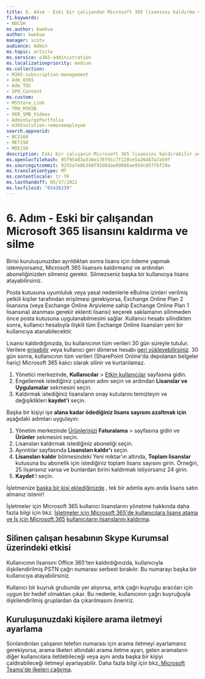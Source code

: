 ```yaml
---
title: 6. Adım - Eski bir çalışandan Microsoft 365 lisansını kaldırma ve silme
f1.keywords:
- NOCSH
ms.author: kwekua
author: kwekua
manager: scotv
audience: Admin
ms.topic: article
ms.service: o365-administration
ms.localizationpriority: medium
ms.collection:
- M365-subscription-management
- Adm_O365
- Adm_TOC
- SPO_Content
ms.custom:
- MSStore_Link
- TRN_M365B
- OKR_SMB_Videos
- AdminSurgePortfolio
- m365solution-removeemployee
search.appverid:
- BCS160
- MET150
- MOE150
description: Eski bir çalışanın Microsoft 365 lisansını kaldırabilir ve aboneliğinizden silebilir veya lisansı başka bir kullanıcıya atayabilirsiniz.
ms.openlocfilehash: 95f95403a316e176f91c7f120ce5a26487a7a59f
ms.sourcegitcommit: 9255a7e8b398f92d8dae09886ae95dc8577bf29a
ms.translationtype: MT
ms.contentlocale: tr-TR
ms.lasthandoff: 05/17/2022
ms.locfileid: "65436239"
---
```

# <a name="step-6---remove-and-delete-the-microsoft-365-license-from-a-former-employee"></a>6. Adım - Eski bir çalışandan Microsoft 365 lisansını kaldırma ve silme

Birisi kuruluşunuzdan ayrıldıktan sonra lisans için ödeme yapmak istemiyorsanız, Microsoft 365 lisansını kaldırmanız ve ardından aboneliğinizden silmeniz gerekir. Silmezseniz başka bir kullanıcıya lisans atayabilirsiniz.

Posta kutusuna uyumluluk veya yasal nedenlerle eBulma izinleri verilmiş yetkili kişiler tarafından erişilmesi gerekiyorsa, Exchange Online Plan 2 lisansına (veya Exchange Online Arşivleme sahip Exchange Online Plan 1 lisansına) atanması gerekir  eklenti lisansı) seçerek saklamanın silinmeden önce posta kutusuna uygulanabilmesini sağlar. Kullanıcı hesabı silindikten sonra, kullanıcı hesabıyla ilişkili tüm Exchange Online lisansları yeni bir kullanıcıya atanabilecektir.
  
Lisansı kaldırdığınızda, bu kullanıcının tüm verileri 30 gün süreyle tutulur. Verilere [erişebilir](get-access-to-and-back-up-a-former-user-s-data.md) veya kullanıcı geri dönerse hesabı [geri yükleyebilirsiniz](restore-user.md). 30 gün sonra, kullanıcının tüm verileri (SharePoint Online'da depolanan belgeler hariç) Microsoft 365 kalıcı olarak silinir ve kurtarılamaz.

1. Yönetici merkezinde, **Kullanıcılar** \> <a href="https://go.microsoft.com/fwlink/p/?linkid=834822" target="_blank">Etkin kullanıcılar</a> sayfasına gidin.
2. Engellemek istediğiniz çalışanın adını seçin ve ardından **Lisanslar ve Uygulamalar** sekmesini seçin.
3. Kaldırmak istediğiniz lisansların onay kutularını temizleyin ve değişiklikleri **kaydet'i** seçin.

Başka bir kişiyi işe **alana kadar ödediğiniz lisans sayısını azaltmak için** aşağıdaki adımları uygulayın:

1. Yönetim merkezinde <a href="https://go.microsoft.com/fwlink/p/?linkid=842054" target="_blank">Ürünlerinizi</a> **Faturalama** \> sayfasına gidin ve **Ürünler** sekmesini seçin.
2. Lisansları kaldırmak istediğiniz aboneliği seçin.
3. Ayrıntılar sayfasında **Lisansları kaldır'ı** seçin.
4. **Lisansları kaldır** bölmesindeki Yeni miktar'ın altında, **Toplam lisanslar** kutusuna bu abonelik için istediğiniz toplam lisans sayısını girin. Örneğin, 25 lisansınız varsa ve bunlardan birini kaldırmak istiyorsanız 24 girin.
5. **Kaydet**'i seçin.

İşletmenize [başka bir kişi eklediğinizde](add-users.md) , tek bir adımla aynı anda lisans satın almanız istenir!

İşletmeler için Microsoft 365 kullanıcı lisanslarını yönetme hakkında daha fazla bilgi için bkz. [İşletmeler için Microsoft 365'de kullanıcılara lisans atama ve İş için Microsoft 365](../manage/assign-licenses-to-users.md) [kullanıcıların lisanslarını kaldırma](../manage/remove-licenses-from-users.md).
  
## <a name="how-the-deleted-employee-account-affects-skype-for-business"></a>Silinen çalışan hesabının Skype Kurumsal üzerindeki etkisi

Kullanıcının lisansını Office 365'ten kaldırdığınızda, kullanıcıyla ilişkilendirilmiş PSTN çağrı numarası serbest bırakılır. Bu numarayı başka bir kullanıcıya atayabilirsiniz.
  
Kullanıcı bir kuyruk grubunda yer alıyorsa, artık çağrı kuyruğu aracıları için uygun bir hedef olmaktan çıkar. Bu nedenle, kullanıcının çağrı kuyruğuyla ilişkilendirilmiş gruplardan da çıkarılmasını öneririz.

## <a name="set-up-call-forwarding-to-people-in-your-organization"></a>Kuruluşunuzdaki kişilere arama iletmeyi ayarlama

Sonlandırılan çalışanın telefon numarası için arama iletmeyi ayarlamanız gerekiyorsa, arama ilkeleri altındaki arama iletme ayarı, gelen aramaların diğer kullanıcılara iletilebileceği veya aynı anda başka bir kişiyi çaldırabileceği iletmeyi ayarlayabilir. Daha fazla bilgi için bkz[. Microsoft Teams'de ilkeleri çağırma](/microsoftteams/teams-calling-policy).
